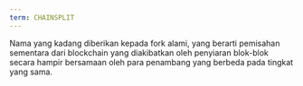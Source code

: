 ```yaml
---
term: CHAINSPLIT
---
```


Nama yang kadang diberikan kepada fork alami, yang berarti pemisahan sementara dari blockchain yang diakibatkan oleh penyiaran blok-blok secara hampir bersamaan oleh para penambang yang berbeda pada tingkat yang sama.